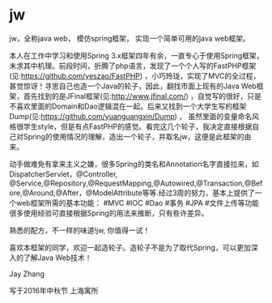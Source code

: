 # jw
jw，全称java web， 模仿spring框架， 实现一个简单可用的java web框架。

本人在工作中学习和使用Spring 3.x框架四年有余，一直专心于使用Spring框架，未求其中机理。前段时间，折腾了php语言，发现了一个个人写的FastPHP框架(见:https://github.com/yeszao/FastPHP) ，小巧玲珑，实现了MVC的全过程，甚觉惊讶！寻思自己也造一个Java的轮子，因此，翻找市面上现有的Java Web框架，首先找到的是JFinal框架(见:http://www.jfinal.com/) ，自觉写的很好，只是不喜欢里面的Domain和Dao逻辑混在一起。后来又找到一个大学生写的框架Dump(见:https://github.com/yuanguangxin/Dump) ， 虽然里面的变量命名风格很学生style，但是有点FastPHP的感觉。看完这几个轮子，我决定直接根据自己对Spring的使用情况的理解，造出一个轮子，并取名jw，这便是此框架的由来。

动手做难免有拿来主义之嫌，很多Spring的类名和Annotation名字直接拉来，如DispatcherServlet，@Controller, @Service,@Repository,@RequestMapping,@Autowired,@Transaction,@Before,@Around,@After，@ModelAttribute等等.经过3周的努力，基本上提供了一个web框架所需的基本功能：
#MVC
#IOC
#Dao
#事务
#JPA
#文件上传等功能
很多使用经验可直接根据Spring的用法来推断，只有些许差异。

熟悉的配方，不一样的味道!jw, 你值得一试！

喜欢本框架的同学，欢迎一起造轮子。造轮子不是为了取代Spring，可以更加深入的了解Java Web技术！

Jay Zhang

写于2016年中秋节 上海寓所
